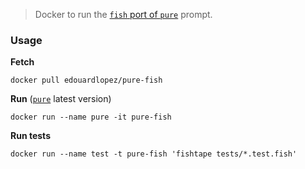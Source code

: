 
> Docker to run the [`fish` port of `pure`](https://github.com/rafaelrinaldi/pure) prompt.

### Usage

**Fetch**

    docker pull edouardlopez/pure-fish

**Run** ([`pure`](https://github.com/rafaelrinaldi/pure) latest version)

    docker run --name pure -it pure-fish

**Run tests**

    docker run --name test -t pure-fish 'fishtape tests/*.test.fish'
